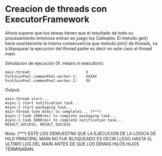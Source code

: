 # Creacion de threads con ExecutorFramework
Ahora supone que tus tareas tienen que el resultado de todo su procesamiento entonces entran en juego los Calleable.
El metodo get() tiene exactamente la misma consecuencia que metodo join() de threads, va a blaoquear la ejecucion del thread
padre es decir en este caso el thread main.

Simulacion de ejecucion (X: means in execution):
```
main-thread:                         X
ForkJoinPool.commonPool-worker-1:    XXXXX
ForkJoinPool.commonPool-worker-2:    XX
```
Output:
```
main-thread start...
Async-1 start notification task...
Async-2 start packaging task...
main-thread took 8(ms) to completes... (***)
Async-2 took 2000(ms) to complete packaging task...
Async-1 took 5000(ms) to complete notification task...
RESULT_SUCCESS, RESULT_SUCCESS
```
Nota:
(***) ESTE LOG DEMUESTRA QUE LA EJECUCION DE LA LOGICA DE HILO PRINCIPAL MAIN NO FUE BLOQUEADO ES DECIR LLEGO HASTA EL ULTIMO LOG DEL MAIN ANTES DE QUE LOS DEMAS HILOS HIJOS TERMINARAN.
